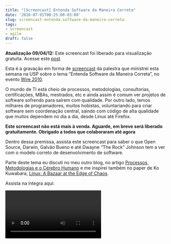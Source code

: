 ```yaml
---
title: "[Screencast] Entenda Software da Maneira Correta"
date: '2010-07-01T00:25:00-03:00'
slug: screencast-entenda-software-da-maneira-correta
tags:
- screencast
- agile
draft: false
---
```




 **Atualização 09/04/12:** Este screencast foi liberado para visualização gratuita. Acesse este [post](http://akitaonrails.com/2012/04/09/screencasts-liberados-gratuitamente)

Esta é a gravação em forma de [screencast](http://pt.wikipedia.org/wiki/Screencast) da palestra que ministrei esta semana na USP sobre o tema “Entenda Software da Maneira Correta”, no evento [Wire 2010](http://wire2010.rise.com.br/).

O mundo de TI está cheio de processos, metodologias, consultorias, certificações, MBAs, mestrados, etc e ainda assim é comum ver projetos de software sofrendo para saírem com qualidade. Por outro lado, temos milhares de programadores, muitos hobistas, voluntariando para criar software sem coordenação central, saindo com código de alta qualidade que muitos dependem no dia a dia, desde Linux até Firefox.

**Este screencast não está mais à venda. Aguarde, em breve será liberado gratuitamente. Obrigado a todos que colaboraram até agora**

Dentro dessa premissa, assista este screencast para saber o que Open Source, Darwin, Galvão Bueno e até Dwayne “The Rock” Johnson tem a ver com o modelo correto de desenvolvimento de software.

Parte deste tema eu discuti no meu outro blog, no artigo [Processos, Metodologias e o Cérebro Humano](http://info.abril.com.br/noticias/rede/gestao20/gestao/processos-metodologias-e-o-cerebro-humano/) e me inspirei também no paper de Ko Kuwabara, [Linux: A Bazaar at the Edge of Chaos](http://firstmonday.org/article/view/731/640).

Assista na íntegra aqui:

<video controls>
<source src="https://screencasts2010.s3.us-east-2.amazonaws.com/Wire_2010.m4v">
Your browser does not support the video tag. [Direct Link](https://screencasts2010.s3.us-east-2.amazonaws.com/Wire_2010.m4v)
</source></video>
